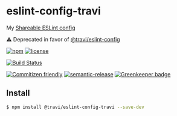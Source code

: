 # eslint-config-travi

My [Shareable ESLint config](http://eslint.org/docs/developer-guide/shareable-configs)

:warning: Deprecated in favor of [@travi/eslint-config](https://github.com/travi/eslint-config)

[![npm](https://img.shields.io/npm/v/@travi/eslint-config-travi.svg?maxAge=2592000)](https://www.npmjs.com/package/@travi/eslint-config-travi)
[![license](https://img.shields.io/github/license/travi/eslint-config-travi.svg)](LICENSE)

[![Build Status](https://img.shields.io/travis/travi/eslint-config-travi.svg?style=flat)](https://travis-ci.org/travi/eslint-config-travi)

[![Commitizen friendly](https://img.shields.io/badge/commitizen-friendly-brightgreen.svg)](http://commitizen.github.io/cz-cli/)
[![semantic-release](https://img.shields.io/badge/%20%20%F0%9F%93%A6%F0%9F%9A%80-semantic--release-e10079.svg)](https://github.com/semantic-release/semantic-release)
[![Greenkeeper badge](https://badges.greenkeeper.io/travi/eslint-config-travi.svg)](https://greenkeeper.io/)

## Install

```bash
$ npm install @travi/eslint-config-travi --save-dev
```
